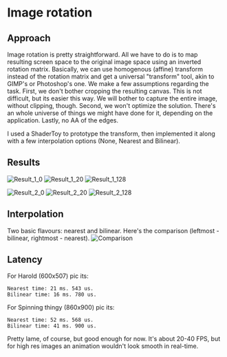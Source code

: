 # Image rotation

## Approach
Image rotation is pretty straightforward. All we have to do is to map resulting screen space to the original image space using
an inverted rotation matrix. Basically, we can use homogenous (affine) transform instead of the rotation matrix and get a
universal "transform" tool, akin to GIMP's or Photoshop's one.
We make a few assumptions regarding the task. First, we don't bother cropping the resulting canvas. This is not difficult, but
its easier this way. We will bother to capture the entire image, without clipping, though. Second, we won't optimize the solution.
There's an whole universe of things we might have done for it, depending on the application. Lastly, no AA of the edges.

I used a ShaderToy to prototype the transform, then implemented it along with a few interpolation options (None, Nearest and Bilinear).

## Results

![Result_1_0](resources/result_1_0.png)
![Result_1_20](resources/result_1_20.png)
![Result_1_128](resources/result_1_128.png)

![Result_2_0](resources/result_2_0.png)
![Result_2_20](resources/result_2_20.png)
![Result_2_128](resources/result_2_128.png)

## Interpolation

Two basic flavours: nearest and bilinear. Here's the comparison (leftmost - bilinear, rightmost - nearest).
![Comparison](resources/comparison.png)

## Latency
For Harold (600x507) pic its:
```
Nearest time: 21 ms. 543 us.
Bilinear time: 16 ms. 780 us.
```

For Spinning thingy (860x900) pic its:
```
Nearest time: 52 ms. 568 us.
Bilinear time: 41 ms. 900 us.
```

Pretty lame, of course, but good enough for now. It's about 20-40 FPS, but for high res images an animation wouldn't look smooth in real-time.
